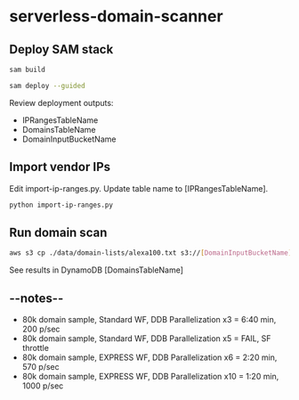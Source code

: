 # serverless-domain-scanner

## Deploy SAM stack

```bash
sam build

sam deploy --guided
```

Review deployment outputs:
* IPRangesTableName
* DomainsTableName
* DomainInputBucketName

## Import vendor IPs

Edit import-ip-ranges.py. Update table name to [IPRangesTableName]. 

```bash
python import-ip-ranges.py
```

## Run domain scan

```bash
aws s3 cp ./data/domain-lists/alexa100.txt s3://[DomainInputBucketName]
```

See results in DynamoDB [DomainsTableName]


## --notes--

* 80k domain sample, Standard WF, DDB Parallelization x3 = 6:40 min, 200 p/sec
* 80k domain sample, Standard WF, DDB Parallelization x5 = FAIL, SF throttle
* 80k domain sample, EXPRESS WF, DDB Parallelization x6 = 2:20 min, 570 p/sec
* 80k domain sample, EXPRESS WF, DDB Parallelization x10 = 1:20 min, 1000 p/sec

